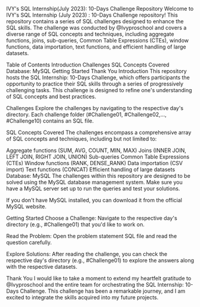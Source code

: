 IVY's SQL Internship(July 2023): 10-Days Challenge Repository
Welcome to IVY's SQL Internship (July 2023) : 10-Days Challenge repository! This repository contains a series of SQL challenges designed to enhance the SQL skills. The challenge was conducted by @Ivyproschool and covers a diverse range of SQL concepts and techniques, including aggregate functions, joins, sub-queries, Common Table Expressions (CTEs), window functions, data importation, text functions, and efficient handling of large datasets.

Table of Contents
Introduction
Challenges
SQL Concepts Covered
Database: MySQL
Getting Started
Thank You
Introduction
This repository hosts the SQL Internship: 10-Days Challenge, which offers participants the opportunity to practice their SQL skills through a series of progressively challenging tasks. This challenge is designed to refine one's understanding of SQL concepts and best practices.

Challenges
Explore the challenges by navigating to the respective day's directory. Each challenge folder (#Challenge01, #Challenge02,..., #Challenge10) contains an SQL file.

SQL Concepts Covered
The challenges encompass a comprehensive array of SQL concepts and techniques, including but not limited to:

Aggregate functions (SUM, AVG, COUNT, MIN, MAX)
Joins (INNER JOIN, LEFT JOIN, RIGHT JOIN, UNION)
Sub-queries
Common Table Expressions (CTEs)
Window functions (RANK, DENSE_RANK)
Data importation (CSV import)
Text functions (CONCAT)
Efficient handling of large datasets
Database: MySQL
The challenges within this repository are designed to be solved using the MySQL database management system. Make sure you have a MySQL server set up to run the queries and test your solutions.

If you don't have MySQL installed, you can download it from the official MySQL website.

Getting Started
Choose a Challenge: Navigate to the respective day's directory (e.g., #Challenge01) that you'd like to work on.

Read the Problem: Open the problem statement SQL file and read the question carefully.

Explore Solutions: After reading the challenge, you can check the respective day's directory (e.g., #Challenge01) to explore the answers along with the respective datasets.

Thank You
I would like to take a moment to extend my heartfelt gratitude to @Ivyproschool and the entire team for orchestrating the SQL Internship: 10-Days Challenge. This challenge has been a remarkable journey, and I am excited to integrate the skills acquired into my future projects.
